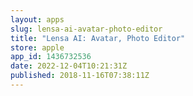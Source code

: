 ```yaml
---
layout: apps
slug: lensa-ai-avatar-photo-editor
title: "Lensa AI: Avatar, Photo Editor"
store: apple
app_id: 1436732536
date: 2022-12-04T10:21:31Z
published: 2018-11-16T07:38:11Z
---
```

